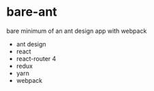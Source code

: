 # bare-ant
bare minimum of an ant design app with webpack

* ant design
* react
* react-router 4
* redux
* yarn
* webpack
